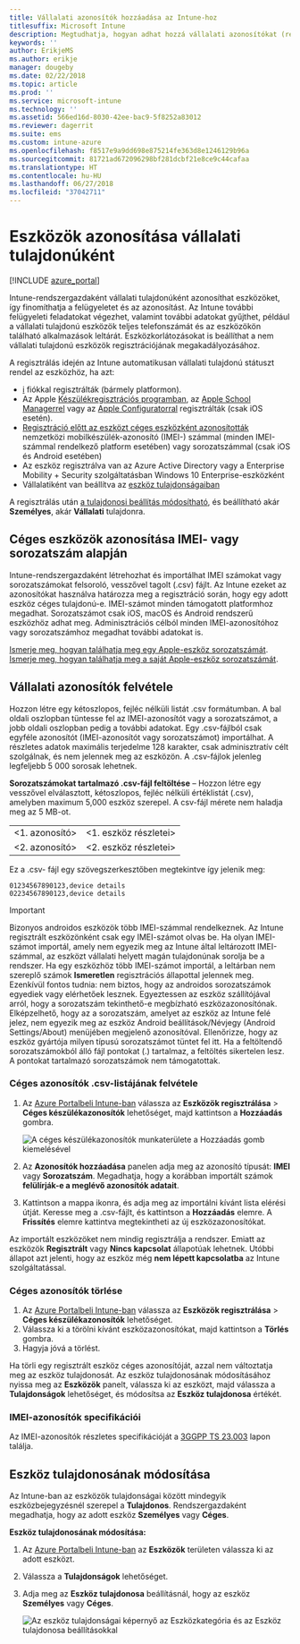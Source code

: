 ```yaml
---
title: Vállalati azonosítók hozzáadása az Intune-hoz
titlesuffix: Microsoft Intune
description: Megtudhatja, hogyan adhat hozzá vállalati azonosítókat (regisztrációs módszer, IMEI és sorozatszámok) a Microsoft Intune-hoz.
keywords: ''
author: ErikjeMS
ms.author: erikje
manager: dougeby
ms.date: 02/22/2018
ms.topic: article
ms.prod: ''
ms.service: microsoft-intune
ms.technology: ''
ms.assetid: 566ed16d-8030-42ee-bac9-5f8252a83012
ms.reviewer: dagerrit
ms.suite: ems
ms.custom: intune-azure
ms.openlocfilehash: f8517e9a9dd698e875214fe363d8e1246129b96a
ms.sourcegitcommit: 81721ad672096298bf281dcbf21e8ce9c44cafaa
ms.translationtype: HT
ms.contentlocale: hu-HU
ms.lasthandoff: 06/27/2018
ms.locfileid: "37042711"
---
```

# <a name="identify-devices-as-corporate-owned"></a>Eszközök azonosítása vállalati tulajdonúként

[!INCLUDE [azure_portal](./includes/azure_portal.md)]

Intune-rendszergazdaként vállalati tulajdonúként azonosíthat eszközöket, így finomíthatja a felügyeletet és az azonosítást. Az Intune további felügyeleti feladatokat végezhet, valamint további adatokat gyűjthet, például a vállalati tulajdonú eszközök teljes telefonszámát és az eszközökön található alkalmazások leltárát. Eszközkorlátozásokat is beállíthat a nem vállalati tulajdonú eszközök regisztrációjának megakadályozásához.

A regisztrálás idején az Intune automatikusan vállalati tulajdonú státuszt rendel az eszközhöz, ha azt:

- [i](device-enrollment-manager-enroll.md) fiókkal regisztrálták (bármely platformon).
- Az Apple [Készülékregisztrációs programban](device-enrollment-program-enroll-ios.md), az [Apple School Managerrel](apple-school-manager-set-up-ios.md) vagy az [Apple Configuratorral](apple-configurator-enroll-ios.md) regisztrálták (csak iOS esetén).
- [Regisztráció előtt az eszközt céges eszközként azonosították](#identify-corporate-owned-devices-with-imei-or-serial-number) nemzetközi mobilkészülék-azonosító (IMEI-) számmal (minden IMEI-számmal rendelkező platform esetében) vagy sorozatszámmal (csak iOS és Android esetében)
- Az eszköz regisztrálva van az Azure Active Directory vagy a Enterprise Mobility + Security szolgáltatásban Windows 10 Enterprise-eszközként
- Vállalatiként van beállítva az [eszköz tulajdonságaiban](#change-device-ownership)

A regisztrálás után [a tulajdonosi beállítás módosítható](#change-device-ownership), és beállítható akár **Személyes**, akár **Vállalati** tulajdonra.

## <a name="identify-corporate-owned-devices-with-imei-or-serial-number"></a>Céges eszközök azonosítása IMEI- vagy sorozatszám alapján

Intune-rendszergazdaként létrehozhat és importálhat IMEI számokat vagy sorozatszámokat felsoroló, vesszővel tagolt (.csv) fájlt. Az Intune ezeket az azonosítókat használva határozza meg a regisztráció során, hogy egy adott eszköz céges tulajdonú-e. IMEI-számot minden támogatott platformhoz megadhat. Sorozatszámot csak iOS, macOS és Android rendszerű eszközhöz adhat meg. Adminisztrációs célból minden IMEI-azonosítóhoz vagy sorozatszámhoz megadhat további adatokat is.

<!-- When you upload serial numbers for company-owned iOS devices, they must be paired with a corporate enrollment profile. Devices must then be enrolled using either Apple’s device enrollment program (DEP) or Apple Configurator to have them appear as company-owned. -->

[Ismerje meg, hogyan találhatja meg egy Apple-eszköz sorozatszámát](https://support.apple.com/HT204308).<br>
[Ismerje meg, hogyan találhatja meg a saját Apple-eszköz sorozatszámát](https://support.google.com/store/answer/3333000).

## <a name="add-corporate-identifiers"></a>Vállalati azonosítók felvétele
Hozzon létre egy kétoszlopos, fejléc nélküli listát .csv formátumban. A bal oldali oszlopban tüntesse fel az IMEI-azonosítót vagy a sorozatszámot, a jobb oldali oszlopban pedig a további adatokat. Egy .csv-fájlból csak egyféle azonosítót (IMEI-azonosítót vagy sorozatszámot) importálhat. A részletes adatok maximális terjedelme 128 karakter, csak adminisztratív célt szolgálnak, és nem jelennek meg az eszközön. A .csv-fájlok jelenleg legfeljebb 5 000 sorosak lehetnek.

**Sorozatszámokat tartalmazó .csv-fájl feltöltése** – Hozzon létre egy vesszővel elválasztott, kétoszlopos, fejléc nélküli értéklistát (.csv), amelyben maximum 5,000 eszköz szerepel. A csv-fájl mérete nem haladja meg az 5 MB-ot.

|||
|-|-|
|&lt;1. azonosító&gt;|&lt;1. eszköz részletei&gt;|
|&lt;2. azonosító&gt;|&lt;2. eszköz részletei&gt;|

Ez a .csv- fájl egy szövegszerkesztőben megtekintve így jelenik meg:

```
01234567890123,device details
02234567890123,device details
```

> [!IMPORTANT]
> Bizonyos androidos eszközök több IMEI-számmal rendelkeznek. Az Intune regisztrált eszközönként csak egy IMEI-számot olvas be. Ha olyan IMEI-számot importál, amely nem egyezik meg az Intune által leltározott IMEI-számmal, az eszközt vállalati helyett magán tulajdonúnak sorolja be a rendszer. Ha egy eszközhöz több IMEI-számot importál, a leltárban nem szereplő számok **Ismeretlen** regisztrációs állapottal jelennek meg.<br>
>Ezenkívül fontos tudnia: nem biztos, hogy az androidos sorozatszámok egyediek vagy elérhetőek lesznek. Egyeztessen az eszköz szállítójával arról, hogy a sorozatszám tekinthető-e megbízható eszközazonosítónak.
>Elképzelhető, hogy az a sorozatszám, amelyet az eszköz az Intune felé jelez, nem egyezik meg az eszköz Android beállítások/Névjegy (Android Settings/About) menüjében megjelenő azonosítóval. Ellenőrizze, hogy az eszköz gyártója milyen típusú sorozatszámot tüntet fel itt.
>Ha a feltöltendő sorozatszámokból álló fájl pontokat (.) tartalmaz, a feltöltés sikertelen lesz. A pontokat tartalmazó sorozatszámok nem támogatottak.

### <a name="add-a-csv-list-of-corporate-identifiers"></a>Céges azonosítók .csv-listájának felvétele

1. Az [Azure Portalbeli Intune-ban](https://portal.azure.com) válassza az **Eszközök regisztrálása** > **Céges készülékazonosítók** lehetőséget, majd kattintson a **Hozzáadás** gombra.

   ![A céges készülékazonosítók munkaterülete a Hozzáadás gomb kiemelésével](./media/add-corp-id.png)

2. Az **Azonosítók hozzáadása** panelen adja meg az azonosító típusát: **IMEI** vagy **Sorozatszám**. Megadhatja, hogy a korábban importált számok **felülírják-e a meglévő azonosítók adatait**.

3. Kattintson a mappa ikonra, és adja meg az importálni kívánt lista elérési útját. Keresse meg a .csv-fájlt, és kattintson a **Hozzáadás** elemre. A **Frissítés** elemre kattintva megtekintheti az új eszközazonosítókat.

Az importált eszközöket nem mindig regisztrálja a rendszer. Emiatt az eszközök **Regisztrált** vagy **Nincs kapcsolat** állapotúak lehetnek. Utóbbi állapot azt jelenti, hogy az eszköz még **nem lépett kapcsolatba** az Intune szolgáltatással.

### <a name="delete-corporate-identifiers"></a>Céges azonosítók törlése

1. Az [Azure Portalbeli Intune-ban](https://portal.azure.com) válassza az **Eszközök regisztrálása** > **Céges készülékazonosítók** lehetőséget.
2. Válassza ki a törölni kívánt eszközazonosítókat, majd kattintson a **Törlés** gombra.
3. Hagyja jóvá a törlést.

Ha törli egy regisztrált eszköz céges azonosítóját, azzal nem változtatja meg az eszköz tulajdonosát. Az eszköz tulajdonosának módosításához nyissa meg az **Eszközök** panelt, válassza ki az eszközt, majd válassza a **Tulajdonságok** lehetőséget, és módosítsa az **Eszköz tulajdonosa** értékét.

### <a name="imei-specifications"></a>IMEI-azonosítók specifikációi
Az IMEI-azonosítók részletes specifikációját a [3GGPP TS 23.003](https://portal.3gpp.org/desktopmodules/Specifications/SpecificationDetails.aspx?specificationId=729) lapon találja.

## <a name="change-device-ownership"></a>Eszköz tulajdonosának módosítása

Az Intune-ban az eszközök tulajdonságai között mindegyik eszközbejegyzésnél szerepel a **Tulajdonos**. Rendszergazdaként megadhatja, hogy az adott eszköz **Személyes** vagy **Céges**.

**Eszköz tulajdonosának módosítása:**
1. Az [Azure Portalbeli Intune-ban](https://portal.azure.com) az **Eszközök** területen válassza ki az adott eszközt.
2. Válassza a **Tulajdonságok** lehetőséget.
3. Adja meg az **Eszköz tulajdonosa** beállításnál, hogy az eszköz **Személyes** vagy **Céges**.

   ![Az eszköz tulajdonságai képernyő az Eszközkategória és az Eszköz tulajdonosa beállításokkal](./media/device-properties.png)

